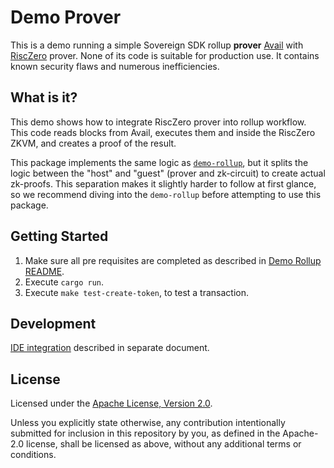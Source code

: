 # Demo Prover

This is a demo running a simple Sovereign SDK rollup **prover**  [Avail](https://www.availproject.org/) with [RiscZero](https://www.risczero.com/) prover.
None of its code is suitable for production use.
It contains known security flaws and numerous inefficiencies.

## What is it?

This demo shows how to integrate RiscZero prover into rollup workflow.
This code reads blocks from Avail, executes them and inside the RiscZero ZKVM, and creates a proof of the result.

This package implements the same logic as [`demo-rollup`](../demo-rollup/), but it splits the logic between
the "host" and "guest" (prover and zk-circuit) to create actual zk-proofs. This separation makes it slightly
harder to follow at first glance, so we recommend diving into the `demo-rollup` before attempting to use this package.

## Getting Started

1. Make sure all pre requisites are completed as described in [Demo Rollup README](../demo-rollup/README.md).
2. Execute `cargo run`.
3. Execute `make test-create-token`, to test a transaction.

## Development

[IDE integration](./ide_setup.md) described in separate document.

## License

Licensed under the [Apache License, Version
2.0](../../LICENSE).

Unless you explicitly state otherwise, any contribution intentionally submitted
for inclusion in this repository by you, as defined in the Apache-2.0 license, shall be
licensed as above, without any additional terms or conditions.
